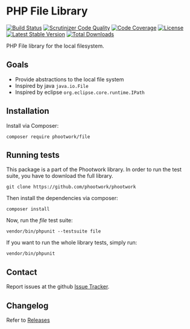# PHP File Library

[![Build Status](https://travis-ci.org/phootwork/phootwork.svg?branch=master)](https://travis-ci.org/phootwork/phootwork)
[![Scrutinizer Code Quality](https://scrutinizer-ci.com/g/phootwork/phootwork/badges/quality-score.png?b=master)](https://scrutinizer-ci.com/g/phootwork/phootwork/?branch=master)
[![Code Coverage](https://scrutinizer-ci.com/g/phootwork/phootwork/badges/coverage.png?b=master)](https://scrutinizer-ci.com/g/phootwork/phootwork/?branch=master)
[![License](https://img.shields.io/github/license/phootwork/file.svg?style=flat-square)](https://packagist.org/packages/phootwork/file)
[![Latest Stable Version](https://img.shields.io/packagist/v/phootwork/file.svg?style=flat-square)](https://packagist.org/packages/phootwork/file)
[![Total Downloads](https://img.shields.io/packagist/dt/phootwork/file.svg?style=flat-square&colorB=007ec6)](https://packagist.org/packages/phootwork/file)<br>

PHP File library for the local filesystem.

## Goals

- Provide abstractions to the local file system
- Inspired by java `java.io.File`
- Inspired by eclipse `org.eclipse.core.runtime.IPath`

## Installation

Install via Composer:

```
composer require phootwork/file
```

## Running tests

This package is a part of the Phootwork library. In order to run the test suite, you have to download the full library.

```
git clone https://github.com/phootwork/phootwork
```
Then install the dependencies via composer:

```
composer install
```
Now, run the *file* test suite:

```
vendor/bin/phpunit --testsuite file
```
If you want to run the whole library tests, simply run:

```
vendor/bin/phpunit
```


## Contact

Report issues at the github [Issue Tracker](https://github.com/phootwork/phootwork/issues).

## Changelog

Refer to [Releases](https://github.com/phootwork/phootwork/releases)
